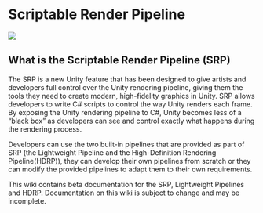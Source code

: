 # Scriptable Render Pipeline
![](https://blogs.unity3d.com/wp-content/uploads/2018/01/image5_rs.png)
## What is the Scriptable Render Pipeline (SRP)

The SRP is a new Unity feature that has been designed to give artists and developers full control over the Unity rendering pipeline, giving them the tools they need to create modern, high-fidelity graphics in Unity. 
SRP allows developers to write C# scripts to control the way Unity renders each frame. By exposing the Unity rendering pipeline to C#, Unity becomes less of a “black box” as developers can see and control exactly what happens during the rendering process. 

Developers can use the two built-in pipelines that are provided as part of SRP (the Lightweight Pipeline and the High-Definition Rendering Pipeline(HDRP)), they can develop their own pipelines from scratch or they can modify the provided pipelines to adapt them to their own requirements. 

This wiki contains beta documentation for the SRP, Lightweight Pipelines and HDRP. Documentation on this wiki is subject to change and may be incomplete. 
